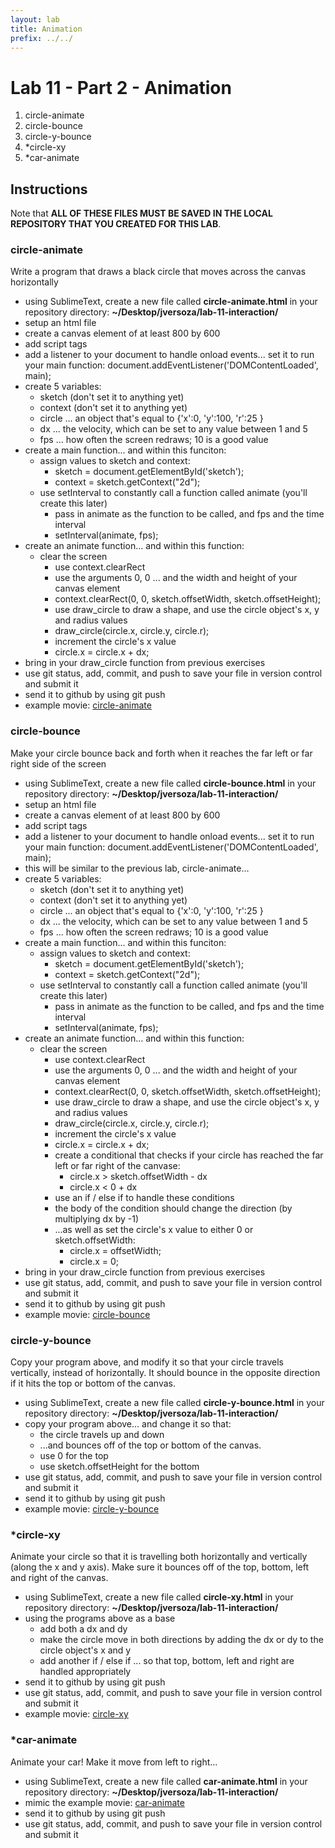 ```yaml
---
layout: lab
title: Animation
prefix: ../../
---
```

# Lab 11 - Part 2 - Animation

1. circle-animate
2. circle-bounce
3. circle-y-bounce
4. \*circle-xy
5. \*car-animate


## Instructions

Note that __ALL OF THESE FILES MUST BE SAVED IN THE LOCAL REPOSITORY THAT YOU CREATED FOR THIS LAB__.

### circle-animate

Write a program that draws a black circle that moves across the canvas horizontally

* using SublimeText, create a new file called __circle-animate.html__ in your repository directory: __~/Desktop/jversoza/lab-11-interaction/__
* setup an html file
* create a canvas element of at least 800 by 600
* add script tags
* add a listener to your document to handle onload events... set it to run your main function: document.addEventListener('DOMContentLoaded', main);
* create 5 variables:
	* sketch (don't set it to anything yet)
	* context (don't set it to anything yet)
	* circle ... an object that's equal to {'x':0, 'y':100, 'r':25 }
	* dx ... the velocity, which can be set to any value between 1 and 5
	* fps ... how often the screen redraws; 10 is a good value
* create a main function... and within this funciton:
	* assign values to sketch and context:
		* sketch = document.getElementById('sketch');
		* context = sketch.getContext("2d");
	* use setInterval to constantly call a function called animate (you'll create this later) 
		* pass in animate as the function to be called, and fps and the time interval
		* setInterval(animate, fps);
* create an animate function... and within this function:
	* clear the screen
		* use context.clearRect
		* use the arguments 0, 0 ... and the width and height of your canvas element
		* context.clearRect(0, 0, sketch.offsetWidth, sketch.offsetHeight);
		* use draw_circle to draw a shape, and use the circle object's x, y and radius values
		* draw_circle(circle.x, circle.y, circle.r);
		* increment the circle's x value
		* circle.x = circle.x + dx;
* bring in your draw_circle function from previous exercises
* use git status, add, commit, and push to save your file in version control and submit it
* send it to github by using git push
* example movie: [circle-animate](../../resources/mov/circle-animate.mov)


### circle-bounce

Make your circle bounce back and forth when it reaches the far left or far right side of the screen

* using SublimeText, create a new file called __circle-bounce.html__ in your repository directory: __~/Desktop/jversoza/lab-11-interaction/__
* setup an html file
* create a canvas element of at least 800 by 600
* add script tags
* add a listener to your document to handle onload events... set it to run your main function: document.addEventListener('DOMContentLoaded', main);
* this will be similar to the previous lab, circle-animate...
* create 5 variables:
	* sketch (don't set it to anything yet)
	* context (don't set it to anything yet)
	* circle ... an object that's equal to {'x':0, 'y':100, 'r':25 }
	* dx ... the velocity, which can be set to any value between 1 and 5
	* fps ... how often the screen redraws; 10 is a good value
* create a main function... and within this funciton:
	* assign values to sketch and context:
		* sketch = document.getElementById('sketch');
		* context = sketch.getContext("2d");
	* use setInterval to constantly call a function called animate (you'll create this later) 
		* pass in animate as the function to be called, and fps and the time interval
		* setInterval(animate, fps);
* create an animate function... and within this function:
	* clear the screen
		* use context.clearRect
		* use the arguments 0, 0 ... and the width and height of your canvas element
		* context.clearRect(0, 0, sketch.offsetWidth, sketch.offsetHeight);
		* use draw_circle to draw a shape, and use the circle object's x, y and radius values
		* draw_circle(circle.x, circle.y, circle.r);
		* increment the circle's x value
		* circle.x = circle.x + dx;
		* create a conditional that checks if your circle has reached the far left or far right of the canvase:
			* circle.x > sketch.offsetWidth - dx
			* circle.x < 0 + dx
		* use an if / else if to handle these conditions
		* the body of the condition should change the direction (by multiplying dx by -1)
		* ...as well as set the circle's x value to either 0 or sketch.offsetWidth:
			* circle.x = offsetWidth;
			* circle.x = 0;
* bring in your draw_circle function from previous exercises
* use git status, add, commit, and push to save your file in version control and submit it
* send it to github by using git push
* example movie: [circle-bounce](../../resources/mov/circle-bounce.mov)

<!--_ -->

### circle-y-bounce

Copy your program above, and modify it so that your circle travels vertically, instead of horizontally.  It should bounce in the opposite direction if it hits the top or bottom of the canvas.

* using SublimeText, create a new file called __circle-y-bounce.html__ in your repository directory: __~/Desktop/jversoza/lab-11-interaction/__
* copy your program above... and change it so that: 
	* the circle travels up and down
	* ...and bounces off of the top or bottom of the canvas.
	* use 0 for the top
	* use sketch.offsetHeight for the bottom
* use git status, add, commit, and push to save your file in version control and submit it
* send it to github by using git push
* example movie: [circle-y-bounce](../../resources/mov/circle-y-bounce.mov)

### \*circle-xy

Animate your circle so that it is travelling both horizontally and vertically (along the x and y axis).  Make sure it bounces off of the top, bottom, left and right of the canvas.

* using SublimeText, create a new file called __circle-xy.html__ in your repository directory: __~/Desktop/jversoza/lab-11-interaction/__
* using the programs above as a base
	* add both a dx and dy
	* make the circle move in both directions by adding the dx or dy to the circle object's x and y
	* add another if / else if ... so that top, bottom, left and right are handled appropriately
* send it to github by using git push
* use git status, add, commit, and push to save your file in version control and submit it
* example movie: [circle-xy](../../resources/mov/circle-xy.mov)

### \*car-animate

Animate your car! Make it move from left to right...

* using SublimeText, create a new file called __car-animate.html__ in your repository directory: __~/Desktop/jversoza/lab-11-interaction/__
* mimic the example movie: [car-animate](../../resources/mov/car-animate.mov)
* send it to github by using git push
* use git status, add, commit, and push to save your file in version control and submit it
